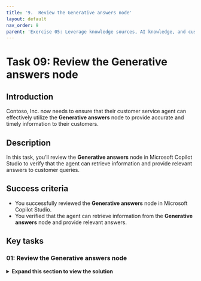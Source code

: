 ```yaml
---
title: '9.  Review the Generative answers node'
layout: default
nav_order: 9
parent: 'Exercise 05: Leverage knowledge sources, AI knowledge, and custom instructions'
---
```


# Task 09: Review the **Generative answers** node

## Introduction

Contoso, Inc. now needs to ensure that their customer service agent can effectively utilize the **Generative answers** node to provide accurate and timely information to their customers.

## Description

In this task, you’ll review the **Generative answers** node in Microsoft Copilot Studio to verify that the agent can retrieve information and provide relevant answers to customer queries.

## Success criteria

-   You successfully reviewed the **Generative answers** node in Microsoft Copilot Studio.
-   You verified that the agent can retrieve information from the **Generative answers** node and provide relevant answers.


## Key tasks

### 01: Review the **Generative answers** node

<details markdown="block"> 
  <summary><strong>Expand this section to view the solution</strong></summary> 

1. Select **Topics** on the top bar.

1. Select the **System** topics filter near the upper-left part of the window, then select the **Conversational boosting** topic.

    ![r3mdjrxn.jpg](../../media/r3mdjrxn.jpg)

1. On the **Create generative answers** node, select the ellipsis in the upper-right corner, then select **Properties**.

    ![svnf5kqw.jpg](../../media/svnf5kqw.jpg)

1. Under **Knowledge sources**, select the toggle on for **Search only selected sources**.

    ![motwgeha.jpg](../../media/motwgeha.jpg)

    {: .note }
    > With this selected, you can hand pick the knowledge sources that should be used when entering that specific node.

1. Select all knowledge sources by selecting the checkbox next to the **Name** header.

      ![xc02vj8h.jpg](../../media/xc02vj8h.jpg)

1. Under **Classic data**, disable **Allow the AI to use its own general knowledge** by selecting the toggle.

1. Under **Content moderation level**, select the **Customize** checkbox.

    ![qodxmexb.jpg](../../media/qodxmexb.jpg)

    {: .important }
    > The **Content moderation** setting is the level of controls you apply to avoid the agent from hallucinating (that is, coming up with a wrong answer to a question by misinterpreting or overinterpreting grounding data).

1. Select **Save** in the upper-right part of the canvas to save the topic.

    {: .warning }
    > Disregard any authentication errors under **Data sources**, as they won't apply to the tests in this lab.
    >
    > ![x30n5q8t.jpg](../../media/x30n5q8t.jpg)

</details>